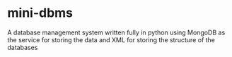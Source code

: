 # mini-dbms

<p>A database management system written fully in python using MongoDB as the service for storing the data and XML for storing the structure of the databases</p>
